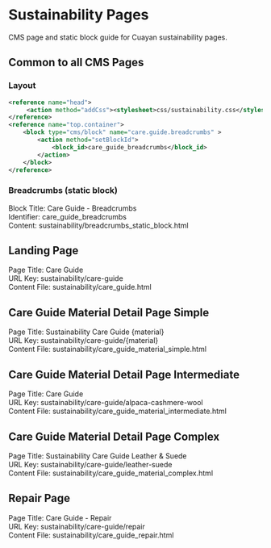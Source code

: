 # Sustainability Pages

CMS page and static block guide for Cuayan sustainability pages.

## Common to all CMS Pages

### Layout
```xml
<reference name="head">
     <action method="addCss"><stylesheet>css/sustainability.css</stylesheet></action>
</reference>
<reference name="top.container">
    <block type="cms/block" name="care.guide.breadcrumbs" >
        <action method="setBlockId">
            <block_id>care_guide_breadcrumbs</block_id>
        </action>
    </block>
</reference>
```
### Breadcrumbs (static block)

Block Title: Care Guide - Breadcrumbs<br/>
Identifier: care_guide_breadcrumbs<br/>
Content: sustainability/breadcrumbs_static_block.html

## Landing Page
Page Title: Care Guide<br/>
URL Key: sustainability/care-guide<br/>
Content File: sustainability/care_guide.html

## Care Guide Material Detail Page Simple
Page Title: Sustainability Care Guide {material}<br/>
URL Key: sustainability/care-guide/{material}<br/>
Content File: sustainability/care_guide_material_simple.html

## Care Guide Material Detail Page Intermediate
Page Title: Care Guide<br/>
URL Key: sustainability/care-guide/alpaca-cashmere-wool<br/>
Content File: sustainability/care_guide_material_intermediate.html

## Care Guide Material Detail Page Complex
Page Title: Sustainability Care Guide Leather & Suede<br/>
URL Key: sustainability/care-guide/leather-suede<br/>
Content File: sustainability/care_guide_material_complex.html

## Repair Page
Page Title: Care Guide - Repair<br/>
URL Key: sustainability/care-guide/repair<br/>
Content File: sustainability/care_guide_repair.html
